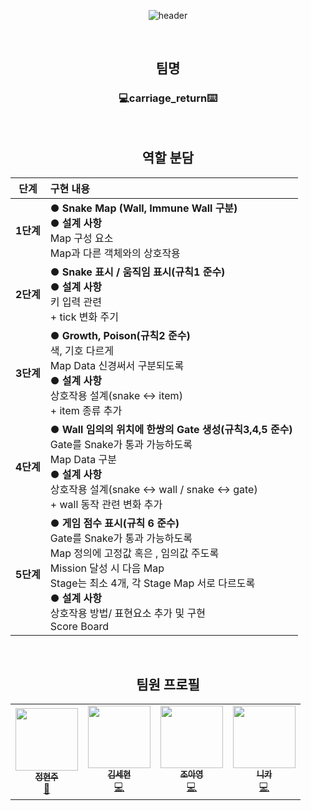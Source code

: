 <div align=center>
  
![header](https://capsule-render.vercel.app/api?type=rounded&color=0:DC143C,100:006400&height=200&section=header&text=Snake&fontSize=65&fontColor=ffffff&desc=2024-1%20cpp%20carriage_return&descAlignY=80)

<br>

<div align=center>
  
## 팀명
### 💻carriage_return⌨️

<br>
<div align=center>

## 역할 분담
|단계|구현 내용|
|:---:|:---|
|**1단계**|● **Snake Map (Wall, Immune Wall 구분)** <br> ● **설계 사항** <br> Map 구성 요소 <br> Map과 다른 객체와의 상호작용|
|**2단계**|● **Snake 표시 / 움직임 표시(규칙1  준수)** <br> ● **설계 사항** <br> 키 입력 관련 <br> + tick 변화 주기 |
|**3단계**|● **Growth, Poison(규칙2  준수)** <br> 색, 기호 다르게 <br> Map Data 신경써서 구분되도록<br> ● **설계 사항** <br> 상호작용 설계(snake <-> item) <br> + item 종류 추가|
|**4단계**|●  **Wall 임의의 위치에 한쌍의 Gate 생성(규칙3,4,5 준수)** <br> Gate를 Snake가 통과 가능하도록 <br> Map Data 구분 <br> ● **설계 사항** <br> 상호작용 설계(snake <-> wall / snake <-> gate) <br> + wall 동작 관련 변화 추가 |
|**5단계**|● **게임 점수 표시(규칙 6 준수)** <br> Gate를 Snake가 통과 가능하도록 <br> Map 정의에 고정값 혹은 , 임의값 주도록 <br> Mission 달성 시 다음 Map <br> Stage는 최소 4개, 각 Stage Map 서로 다르도록 <br> ● **설계 사항** <br> 상호작용 방법/ 표현요소 추가 및 구현 <br> Score Board|

<br>
<div align=center>
  
## 팀원 프로필
<table>
<td align="center"><a href="https://github.com/jhj04"><img src="https://github.com/jhj04/2023-2_study_flutting_masters/assets/129846546/0dcb2d38-8530-45c8-99e5-c6f39aad0c9c" width="100px;" alt=""/><br /><sub><b>정현주</b></sub></a><br /><a href="https://github.com/jhj04" title="Code">🌉</a></td>
<td align="center"><a href="https://github.com/Maker KSY"><img src="https://github.com/jhj04/Snake_Game/assets/129846546/aa6031f5-912a-4dfc-a7d4-992e0a6fd2ac" width="100px;" alt=""/><br /><sub><b>김세현</b></sub></a><br /><a href="https://github.com/Maker KSY" title="Code">💻</a></td>
<td align="center"><a href="https://github.com/cay_twnbay"><img src="https://github.com/jhj04/Snake_Game/assets/129846546/16f7796e-5bc2-4c34-8e7d-f93cac7bdad6" width="100px;" alt=""/><br /><sub><b>조아영</b></sub></a><br /><a href="https://github.com/cay_twnbay" title="Code">💻</a></td>
<td align="center"><a href="https://github.com/seenothing"><img src="https://github.com/jhj04/Snake_Game/assets/129846546/e500ff73-55e4-49ed-952d-d4e0d0c73155" width="100px;" alt=""/><br /><sub><b>니카</b></sub></a><br /><a href="https://github.com/seenothing" title="Code">💻</a></td>

